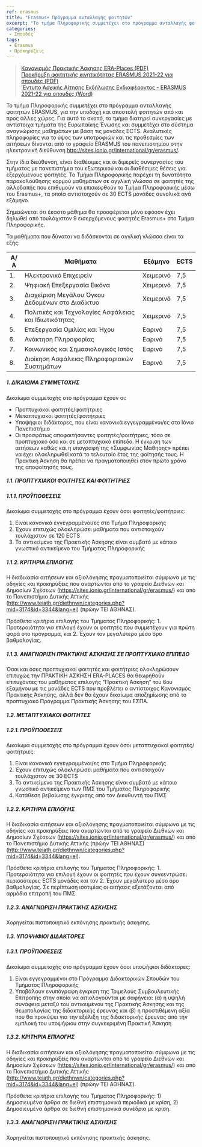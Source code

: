 ```yaml
---
ref: erasmus
title: "Erasmus+ Πρόγραμμα ανταλλαγής φοιτητών"
excerpt: "Το τμήμα Πληροφορικής συμμετέχει στο πρόγραμμα ανταλλαγής φοιτητών ERASMUS. Αναλυτικές πληροφορίες για το ύψος των υποτροφιών και τις προθεσμίες των αιτήσεων δίνονται στην ηλεκτρονική διεύθυνση [ionio-erasmus](https://sites.ionio.gr/international/gr/erasmus/)"
categories:
 - Σπουδές
tags:
 - Erasmus
 - Προκηρύξεις
---
```


> [Κανονισμός Πρακτικής Άσκησης ERA-Places (PDF)](https://ionio.gr/download.php?f=00001-00999/IU-pf-00750-38587-gr.pdf)  
> [Προκήρυξη φοιτητικής κινητικότητας ERASMUS 2021-22 για σπουδές (PDF)](https://ionio.gr/download.php?f=00001-00999/IU-pf-00750-76272-gr.pdf)  
> ['Εντυπο Αρχικής Αίτησης Εκδήλωσης Ενδιαφέροντος - ERASMUS 2021-22 για σπουδές (Word)](https://ionio.gr/download.php?f=00001-00999/IU-pf-00750-62070-gr.docx)  

Το τμήμα Πληροφορικής συμμετέχει στο πρόγραμμα ανταλλαγής φοιτητών ERASMUS, για την υποδοχή και αποστολή φοιτητών από και προς άλλες χώρες. Για αυτό το σκοπό, το τμήμα διατηρεί συνεργασίες με αντίστοιχα τμήματα της Ευρωπαϊκής Ένωσης και συμμετέχει στο σύστημα αναγνώρισης μαθημάτων με βάση τις μονάδες ECTS. Αναλυτικές πληροφορίες για το ύψος των υποτροφιών και τις προθεσμίες των αιτήσεων δίνονται από το γραφείο ERASMUS του πανεπιστημίου στην ηλεκτρονική διεύθυνση <http://sites.ionio.gr/international/gr/erasmus/>.

Στην ίδια διεύθυνση, είναι διαθέσιμες και οι διμερείς συνεργασίες του τμήματος με πανεπιστήμια του εξωτερικού και οι διαθέσιμες θέσεις για εξερχόμενους φοιτητές. Το Τμήμα Πληροφορικής παρέχει τη δυνατότητα παρακολούθησης κορμού μαθημάτων σε αγγλική γλώσσα σε φοιτητές της αλλοδαπής που επιθυμούν να επισκεφθούν το Τμήμα Πληροφορικής μέσω του Erasmus+, τα οποία αντιστοιχούν σε 30 ECTS μονάδες συνολικά ανά εξάμηνο.

Σημειώνεται ότι έκαστο μάθημα θα προσφέρεται μόνο εφόσον έχει δηλωθεί από τουλάχιστον 9 εισερχόμενους φοιτητές Erasmus+ στο Τμήμα Πληροφορικής.

Τα μαθήματα που δύναται να διδάσκονται σε αγγλική γλώσσα είναι τα εξής:

 | Α/Α | Μαθήματα | Εξάμηνο | ECTS |
 | -------- | -------- | -------- | -------- |
 | 1. | Ηλεκτρονικό Επιχειρείν | Χειμερινό | 7,5 |
 | 2. | Ψηφιακή Επεξεργασία Εικόνα | Χειμερινό | 7,5 |
 | 3. | Διαχείριση Μεγάλου Όγκου Δεδομένων στο Διαδίκτυο | Χειμερινό | 7,5 |
 | 4. | Πολιτικές και Τεχνολογίες Ασφάλειας και Ιδιωτικότητας | Χειμερινό | 7,5 |
 | 5. | Επεξεργασία Ομιλίας και Ήχου | Εαρινό | 7,5 |
 | 6. | Ανάκτηση Πληροφορίας | Εαρινό | 7,5 |
 | 7. | Κοινωνικός και Σημασιολογικός Ιστός | Εαρινό | 7,5 |
 | 8. | Διοίκηση Ασφάλειας Πληροφοριακών Συστημάτων | Εαρινό | 7,5 |

##### 1. ΔΙΚΑΙΩΜΑ ΣΥΜΜΕΤΟΧΗΣ

Δικαίωμα συμμετοχής στο πρόγραμμα έχουν οι:

- Προπτυχιακοί φοιτητές/φοιτήτριες
- Μεταπτυχιακοί φοιτητές/φοιτήτριες
- Υποψήφιοι διδάκτορες, που είναι κανονικά εγγεγραμμένοι/ες στο Ιόνιο Πανεπιστήμιο
- Οι προσφάτως αποφοιτήσαντες φοιτητές/φοιτήτριες, τόσο σε προπτυχιακό όσο και σε μεταπτυχιακό επίπεδο. Η έγκριση των αιτήσεων καθώς και η υπογραφή της «Συμφωνίας Μάθησης» πρέπει να έχει ολοκληρωθεί κατά το τελευταίο έτος της φοίτησής τους. Η Πρακτική Άσκηση θα πρέπει να πραγματοποιηθεί στον πρώτο χρόνο της αποφοίτησής τους.

##### 1.1. ΠΡΟΠΤΥΧΙΑΚΟΙ ΦΟΙΤΗΤΕΣ ΚΑΙ ΦΟΙΤΗΤΡΙΕΣ
##### 1.1.1. ΠΡΟΫΠΟΘΕΣΕΙΣ
Δικαίωμα συμμετοχής στο πρόγραμμα έχουν όσοι φοιτητές/φοιτήτριες:
1. Είναι κανονικά εγγεγραμμένοι/ες στο Τμήμα Πληροφορικής
2. Έχουν επιτυχώς ολοκληρώσει μαθήματα που αντιστοιχούν τουλάχιστον σε 120 ECTS
3. Το αντικείμενο της Πρακτικής Άσκησης είναι συμβατό με κάποιο γνωστικό αντικείμενο του Τμήματος Πληροφορικής

##### 1.1.2. ΚΡΙΤΗΡΙΑ ΕΠΙΛΟΓΗΣ
Η διαδικασία αιτήσεων και αξιολόγησης πραγματοποιείται σύμφωνα με τις οδηγίες και προκηρύξεις που αναρτώνται από το γραφείο Διεθνών και Δημοσίων Σχέσεων (<https://sites.ionio.gr/international/gr/erasmus/>) και από το Πανεπιστήμιο Δυτικής Αττικής (<http://www.teiath.gr/diethnwn/categories.php?mid=3174&id=3344&lang=el>) (πρώην ΤΕΙ ΑΘΗΝΑΣ).

Πρόσθετα κριτήρια επιλογής του Τμήματος Πληροφορικής: 1. Προτεραιότητα για επιλογή έχουν οι φοιτητές που συμμετέχουν για πρώτη φορά στο πρόγραμμα, και 2. Έχουν τον μεγαλύτερο μέσο όρο βαθμολογίας.

##### 1.1.3. ΑΝΑΓΝΩΡΙΣΗ ΠΡΑΚΤΙΚΗΣ ΑΣΚΗΣΗΣ ΣΕ ΠΡΟΠΤΥΧΙΑΚΟ ΕΠΙΠΕΔΟ

Όσοι και όσες προπτυχιακοί φοιτητές και φοιτήτριες ολοκληρώσουν επιτυχώς την ΠΡΑΚΤΙΚΗ ΑΣΚΗΣΗ ERA-PLACES θα θεωρηθούν επιτυχόντες του μαθήματος επιλογής "Πρακτική Άσκηση" του 6ου εξαμήνου με τις μονάδες ECTS που προβλέπει ο αντίστοιχος Κανονισμός Πρακτικής Άσκησης, αλλά δεν θα έχουν δικαίωμα αποζημίωσης από το προπτυχιακό Πρόγραμμα Πρακτικής Άσκησης του ΕΣΠΑ.

##### 1.2. ΜΕΤΑΠΤΥΧΙΑΚΟΙ ΦΟΙΤΗΤΕΣ
##### 1.2.1. ΠΡΟΫΠΟΘΕΣΕΙΣ

Δικαίωμα συμμετοχής στο πρόγραμμα έχουν όσοι μεταπτυχιακοί φοιτητές/φοιτήτριες:

1. Είναι κανονικά εγγεγραμμένοι/ες στο Τμήμα Πληροφορικής
2. Έχουν επιτυχώς ολοκληρώσει μαθήματα που αντιστοιχούν τουλάχιστον σε 30 ECTS
3. Το αντικείμενο της Πρακτικής Άσκησης είναι συμβατό με κάποιο γνωστικό αντικείμενο των ΠΜΣ του Τμήματος Πληροφορικής
4. Κατάθεση βεβαίωσης έγκρισης από τον Διευθυντή του ΠΜΣ

##### 1.2.2. ΚΡΙΤΗΡΙΑ ΕΠΙΛΟΓΗΣ
Η διαδικασία αιτήσεων και αξιολόγησης πραγματοποιείται σύμφωνα με τις οδηγίες και προκηρύξεις που αναρτώνται από το γραφείο Διεθνών και Δημοσίων Σχέσεων (<https://sites.ionio.gr/international/gr/erasmus/>) και από το Πανεπιστήμιο Δυτικής Αττικής (πρώην ΤΕΙ ΑΘΗΝΑΣ)
(<http://www.teiath.gr/diethnwn/categories.php?mid=3174&id=3344&lang=el>).

Πρόσθετα κριτήρια επιλογής του Τμήματος Πληροφορικής: 1. Προτεραιότητα για επιλογή έχουν οι φοιτητές που έχουν συγκεντρώσει περισσότερες ECTS μονάδες και τον 2. Έχουν μεγαλύτερο μέσο όρο βαθμολογίας. Σε περίπτωση ισοτιμίας οι αιτήσεις εξετάζονται από αρμόδια επιτροπή του ΠΜΣ.

##### 1.2.3. ΑΝΑΓΝΩΡΙΣΗ ΠΡΑΚΤΙΚΗΣ ΑΣΚΗΣΗΣ

Χορηγείται πιστοποιητικό εκπόνησης πρακτικής άσκησης.

##### 1.3. ΥΠΟΨΗΦΙΟΙ ΔΙΔΑΚΤΟΡΕΣ

##### 1.3.1. ΠΡΟΫΠΟΘΕΣΕΙΣ

Δικαίωμα συμμετοχής στο πρόγραμμα έχουν όσοι υποψήφιοι διδάκτορες:
1. Είναι εγγεγραμμένοι στο Πρόγραμμα Διδακτορικών Σπουδών του Τμήματος Πληροφορικής
2. Υποβάλουν ενυπόγραφη έγκριση της Τριμελούς Συμβουλευτικής Επιτροπής στην οποία να αιτιολογούνται με σαφήνεια: (α) η υψηλή συνάφεια μεταξύ του αντικειμένου της Πρακτικής Άσκησης και της θεματολογίας της διδακτορικής έρευνας και (β) η προστιθέμενη αξία που θα προκύψει για την εξέλιξη της διδακτορικής έρευνας από την εμπλοκή του υποψήφιου στην συγκεκριμένη Πρακτική Άσκηση

##### 1.3.2. ΚΡΙΤΗΡΙΑ ΕΠΙΛΟΓΗΣ
Η διαδικασία αιτήσεων και αξιολόγησης πραγματοποιείται σύμφωνα με τις οδηγίες και προκηρύξεις που αναρτώνται από το γραφείο Διεθνών και Δημοσίων Σχέσεων (<https://sites.ionio.gr/international/gr/erasmus/>) και από το Πανεπιστήμιο Δυτικής Αττικής (<http://www.teiath.gr/diethnwn/categories.php?mid=3174&id=3344&lang=el>) (πρώην ΤΕΙ ΑΘΗΝΑΣ).

Πρόσθετα κριτήρια επιλογής του Τμήματος Πληροφορικής: 1) Δημοσιευμένα άρθρα σε διεθνή επιστημονικά περιοδικά με κρίση, 2) Δημοσιευμένα άρθρα σε διεθνή επιστημονικά συνέδρια με κρίση.

##### 1.3.3. ΑΝΑΓΝΩΡΙΣΗ ΠΡΑΚΤΙΚΗΣ ΑΣΚΗΣΗΣ
Χορηγείται πιστοποιητικό εκπόνησης πρακτικής άσκησης.
